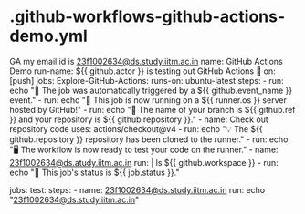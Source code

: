 # .github-workflows-github-actions-demo.yml
GA
my email id is 23f1002634@ds.study.iitm.ac.in
name: GitHub Actions Demo
run-name: ${{ github.actor }} is testing out GitHub Actions 🚀
on: [push]
jobs:
  Explore-GitHub-Actions:
    runs-on: ubuntu-latest
    steps:
      - run: echo "🎉 The job was automatically triggered by a ${{ github.event_name }} event."
      - run: echo "🐧 This job is now running on a ${{ runner.os }} server hosted by GitHub!"
      - run: echo "🔎 The name of your branch is ${{ github.ref }} and your repository is ${{ github.repository }}."
      - name: Check out repository code
        uses: actions/checkout@v4
      - run: echo "💡 The ${{ github.repository }} repository has been cloned to the runner."
      - run: echo "🖥️ The workflow is now ready to test your code on the runner."
      - name: 23f1002634@ds.atudy.iitm.ac.in
        run: |
          ls ${{ github.workspace }}
      - run: echo "🍏 This job's status is ${{ job.status }}."

jobs:
  test:
    steps:
      - name: 23f1002634@ds.study.iitm.ac.in
        run: echo "23f1002634@ds.study.iitm.ac.in"
    
